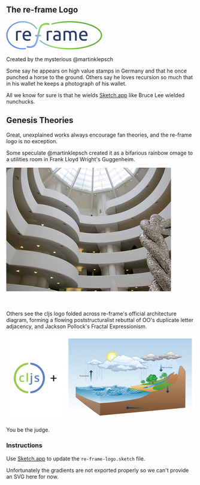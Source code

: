 ## The re-frame Logo

![logo](/images/logo/re-frame_256w.png?raw=true)

Created by the mysterious @martinklepsch

Some say he appears on high value stamps in Germany and that he once 
punched a horse to the ground. Others say he loves recursion so much 
that in his wallet he keeps a photograph of his wallet.

All we know for sure is that he wields [Sketch.app](https://www.sketchapp.com/) like
Bruce Lee wielded nunchucks.

## Genesis Theories

Great, unexplained works always encourage fan theories, and the re-frame logo
is no exception.

Some speculate @martinklepsch created it as a bifarious rainbow omage
to a utilities room in Frank Lloyd Wright's Guggenheim.

![](Guggenheim.jpg)

<br><br>
Others see the cljs logo folded across re-frame's official 
architecture diagram, forming a flowing poststructuralist rebuttal of OO's 
duplicate letter adjacency, and Jackson Pollock's Fractal Expressionism.


![](Genesis.png)

You be the judge.

### Instructions 

Use [Sketch.app](https://www.sketchapp.com/) to update the `re-frame-logo.sketch` file.

Unfortunately the gradients are not exported properly so we can't provide an SVG here for now.
